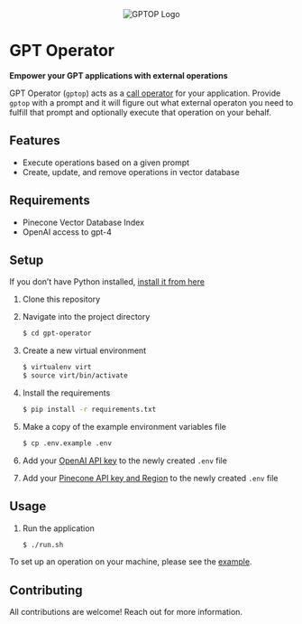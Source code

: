 <div align="center">
  <img  src="https://user-images.githubusercontent.com/33267791/233712514-b47aabb4-1821-4f67-8214-33d6fe2d6402.png" alt="GPTOP Logo" />
</div>

# GPT Operator

**Empower your GPT applications with external operations**

GPT Operator (`gptop`) acts as a [call operator](https://en.wikipedia.org/wiki/Operator_assistance) for your application. Provide `gptop` with a prompt and it will figure out what external operaton you need to fulfill that prompt and optionally execute that operation on your behalf.

## Features

* Execute operations based on a given prompt
* Create, update, and remove operations in vector database

## Requirements

* Pinecone Vector Database Index
* OpenAI access to gpt-4

## Setup

If you don’t have Python installed, [install it from here](https://www.python.org/downloads/)

1. Clone this repository

2. Navigate into the project directory

   ```bash
   $ cd gpt-operator
   ```

3. Create a new virtual environment

   ```bash
   $ virtualenv virt
   $ source virt/bin/activate
   ```

4. Install the requirements

   ```bash
   $ pip install -r requirements.txt
   ```

5. Make a copy of the example environment variables file

   ```bash
   $ cp .env.example .env
   ```

6. Add your [OpenAI API key](https://beta.openai.com/account/api-keys) to the newly created `.env` file

7. Add your [Pinecone API key and Region](https://docs.pinecone.io/docs/quickstart) to the newly created `.env` file

## Usage

1. Run the application

    ```bash
    $ ./run.sh
    ```

To set up an operation on your machine, please see the [example](https://github.com/ncrews35/gpt-operator/tree/mainline/example).

## Contributing

All contributions are welcome! Reach out for more information.
